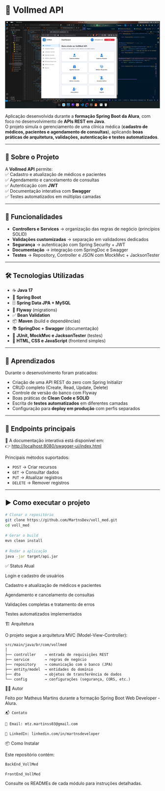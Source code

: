 # 🏥 Vollmed API  

![Vollmed API](https://github.com/MartnsDev/voll_med/blob/6f6e0b42ac81166926e78a99d81a652df698e87e/Vollmed_api.png?raw=true)  

Aplicação desenvolvida durante a **formação Spring Boot da Alura**, com foco no desenvolvimento de **APIs REST em Java**.  
O projeto simula o gerenciamento de uma clínica médica (**cadastro de médicos, pacientes e agendamento de consultas**), aplicando **boas práticas de arquitetura, validações, autenticação e testes automatizados**.  

---

## 📌 Sobre o Projeto  

A **Vollmed API** permite:  
✅ Cadastro e atualização de médicos e pacientes  
✅ Agendamento e cancelamento de consultas  
✅ Autenticação com **JWT**  
✅ Documentação interativa com **Swagger**  
✅ Testes automatizados em múltiplas camadas  

---

## 🚀 Funcionalidades  

- **Controllers e Services** → organização das regras de negócio (princípios SOLID)  
- **Validações customizadas** → separação em validadores dedicados  
- **Segurança** → autenticação com Spring Security + JWT  
- **Documentação** → integração com SpringDoc e Swagger  
- **Testes** → Repository, Controller e JSON com MockMvc + JacksonTester  

---

## 🛠️ Tecnologias Utilizadas  

- ☕ **Java 17**  
- 🍃 **Spring Boot**  
- 🗄️ **Spring Data JPA + MySQL**  
- 🔄 **Flyway** (migrations)  
- ✅ **Bean Validation**  
- 📦 **Maven** (build e dependências)  
- 📚 **SpringDoc + Swagger** (documentação)  
- 🧪 **JUnit, MockMvc e JacksonTester** (testes)  
- 🎨 **HTML, CSS e JavaScript** (frontend simples)  

---

## 📖 Aprendizados  

Durante o desenvolvimento foram praticados:  
- Criação de uma API REST do zero com Spring Initializr  
- CRUD completo (Create, Read, Update, Delete)  
- Controle de versão do banco com Flyway  
- Boas práticas de **Clean Code e SOLID**  
- Escrita de **testes automatizados** em diferentes camadas  
- Configuração para **deploy em produção** com perfis separados  

---

## 🔄 Endpoints principais  

📌 A documentação interativa está disponível em:  
👉 [http://localhost:8080/swagger-ui/index.html](http://localhost:8080/swagger-ui/index.html)  

Principais métodos suportados:  
- `POST` → Criar recursos  
- `GET` → Consultar dados  
- `PUT` → Atualizar registros  
- `DELETE` → Remover registros  

---

## ▶️ Como executar o projeto  

```bash
# Clonar o repositório
git clone https://github.com/MartnsDev/voll_med.git
cd voll_med

# Gerar o build
mvn clean install

# Rodar a aplicação
java -jar target/api.jar
```
✅ Status Atual

 Login e cadastro de usuários

 Cadastro e atualização de médicos e pacientes

 Agendamento e cancelamento de consultas

 Validações completas e tratamento de erros

 Testes automatizados implementados

 🏗️ Arquitetura

O projeto segue a arquitetura MVC (Model-View-Controller):
```
src/main/java/br/com/vollmed
│
├── controller    → entrada de requisições REST
├── service       → regras de negócio
├── repository    → comunicação com o banco (JPA)
├── entity/model  → entidades do domínio
├── dto           → objetos de transferência de dados
└── config        → configurações (segurança, CORS, etc.)
```

👨‍💻 Autor

Feito por Matheus Martins durante a formação Spring Boot Web Developer - Alura.
```
📬 Contato

📧 Email: mtz.martinss03@gmail.com

💼 LinkedIn: linkedin.com/in/martnsdeveloper
```
📦 Como Instalar

Este repositório contém:
```
BackEnd_VollMed

FrontEnd_VollMed
```
Consulte os READMEs de cada módulo para instruções detalhadas.
